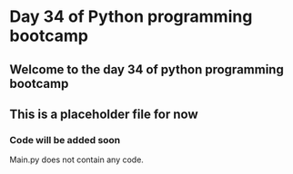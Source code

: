 # Day 34 of Python programming bootcamp

## Welcome to the day 34 of python programming bootcamp

## This is a placeholder file for now

### Code will be added soon

Main.py does not contain any code.